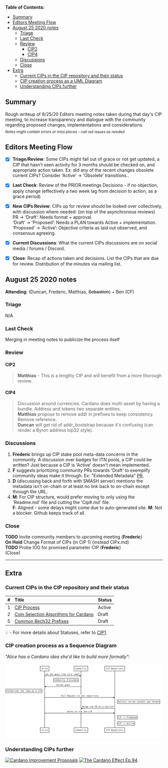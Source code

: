  **Table of Contents:** 

- [Summary](#summary)
- [Editors Meeting Flow](#editors-meeting-flow)
- [August 25 2020 notes](#august-25-2020-notes)
  * [Triage](#triage)
  * [Last Check](#last-check)
  * [Review](#review)
      + [CIP2](#cip2)
      + [CIP4](#cip4)
  * [Discussions](#discussions)
  * [Close](#close)
- [Extra](#extra)
  * [Current CIPs in the CIP repository and their status](#current-cips-in-the-cip-repository-and-their-status)
  * [CIP creation process as a UML Diagram](#cip-creation-process-as-a-uml-diagram)
  * [Understanding CIPs further](#understanding-cips-further)
## Summary

Rough writeup of 8/25/20 Editors meeting notes taken during that day's CIP meeting, to increase transparency and dialogue with the community regarding proposed changes, implementations and considerations.  
<sub>_Notes might contain errors or miss pieces - call out issues as needed_
</sub>


## Editors Meeting Flow
- [x] **Triage/Review**: Some CIPs might fall out of grace or not get updated, a CIP that hasn’t seen activity for 3 months should be checked on, and appropriate action taken. Ex: did any of the recent changes obsolete current CIPs? Consider ‘Active’ -> ‘Obsolete’ transitions..
- [x] **Last Check**: Review of the PRIOR meetings Decisions  - if no objection, apply change (effectively a two week lag from decision to action, as a grace period)
- [x] **New CIPs Review**: CIPs up for review should be looked over collectively, with discussion where needed. (on top of the asynchronous reviews)  
PR -> ‘Draft’: Needs format + approval.  
‘Draft’ -> ‘Proposed’: Needs a PLAN towards Active + implementation.  
‘Proposed’ -> ‘Active’:  Objective criteria as laid out observed, and consensus agreeing.   
- [x] **Current Discussions**: What the current CIPs discussions are on social media / forums / Discord.
- [x] **Close**: Recap of actions taken and decisions. List the CIPs that are due for review.  Distribution of the minutes via mailing list.



## August 25 2020 notes


**Attending**: (Duncan, Frederic, Matthias, ~~Sebastien~~) + Ben (CF)



### Triage
N/A

### Last Check
Merging in meeting notes to publicize the process itself

### Review  
#### CIP2
> **Matthias** - This is a lengthy CIP and will benefit from a more thorough review. 

#### CIP4
> Discussion around currencies. Cardano does multi-asset by having a bundle. Address and tokens two separate entities.  
**Matthias** propose to remove addr in prefixes to keep consistency. Remove reference.  
**Duncan** will get rid of addr_bootstrap because it's confusing (can render a Byron address bip32 style). 



### Discussions 
1. **Frederic** brings up CIP stake pool meta-data concerns in the community. A discussion over badges for ITN pools, a CIP could be written? Just because a CIP is 'Active' doesn't mean implemented.  
2. **F** suggests prioritizing community PRs towards 'Draft' to exemplify community ideas make it through. Ex: "Extended Metadata" [PR](https://github.com/cardano-foundation/CIPs/pull/15/files).  
3. **D**  (discussing back and forth with SMASH server) mentions the metadata isn't on-chain or at least no link back to on-chain except through the URL.
4. **M**: For CIP structure, would prefer moving to only using the 'Readme.md' file and cutting the 'Cip#.md' file.  
**F**: Aligned - some delays might come due to auto-generated site. 
**M**: Not a blocker. Github keeps track of all.

### Close
**TODO** Invite community members to upcoming meeting (**Frederic**)  
**On Hold** Change Format of CIPs (in CIP 1) (instead CIPx.md)  
**TODO** Probe IOG for promised parameter CIP (**Frederic**)  
(Close) 

---
## Extra

### Current CIPs in the CIP repository and their status 


|#              |Title            | Status               |
| ----------------- |:----------------|:-------------------- |
| 1                 | [CIP Process](https://github.com/cardano-foundation/CIPs/tree/master/CIP1)     | Active   |
| 2                 | [Coin Selection Algorithms for Cardano](https://github.com/cardano-foundation/CIPs/tree/master/CIP2) | Draft   |
| 5                 | [Common Bech32 Prefixes](https://github.com/cardano-foundation/CIPs/tree/master/CIP5)                | Draft   |


:bulb: -  For more details about Statuses, refer to [CIP1](https://github.com/cardano-foundation/CIPs/tree/master/CIP1).


### CIP creation process as a Sequence Diagram

_"Alice has a Cardano idea she'd like to build more formally":_


![Mary interacting with community and editors for a Cardano Proposal](./sequence_diagram.png?raw=true "sequence_diagram.png")

### Understanding CIPs further


[![Cardano Improvement Proposals](https://img.youtube.com/vi/q7U10EfqXJw/0.jpg)](https://www.youtube.com/watch?v=q7U10EfqXJw)
[![The Cardano Effect Ep.94](https://img.youtube.com/vi/dnw7k7VKVyo/0.jpg)](https://www.youtube.com/watch?v=dnw7k7VKVyo)
